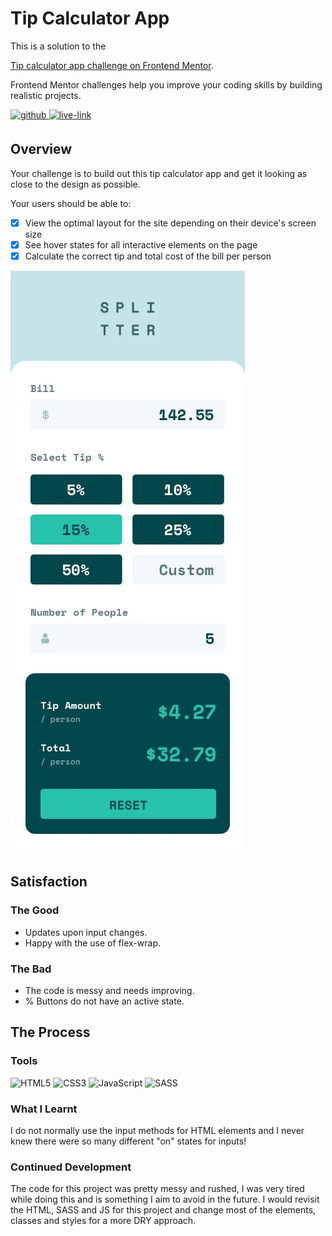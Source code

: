 <!-- USE THIS TEMPLATE FOR FUTURE FRONTEND MENTOR PROJECTS, CLEAN CONSISTENT README'S FOR ALL PROJECTS - PAST SELF. -->

<!-- REPLACE HREFS & PROJECT NAMES -->
<h1>Tip Calculator App</h1>
<p>
  This is a solution to the 
  
  [Tip calculator app challenge on Frontend Mentor](https://www.frontendmentor.io/challenges/tip-calculator-app-ugJNGbJUX).
  
  Frontend Mentor challenges help you improve your coding skills by building realistic projects. 
</p>

<!-- REPLACE HREFS -->
<a href="https://www.frontendmentor.io/challenges/tip-calculator-app-ugJNGbJUX" target="_blank">
  <img src=https://img.shields.io/badge/solution-3e54a3?&style=for-the-badge&logo=frontendmentor&logoColor=white alt=github style="margin-bottom: 5px;" />
</a>
<a href="https://eloquent-saha-c9f0e6.netlify.app/" target="_blank">
  <img src=https://img.shields.io/badge/live%20demo-lightgreen?&style=for-the-badge&logo=html5&logoColor=333 alt=live-link style="margin-bottom: 5px;" />
</a>

<!-- REPLACE TASKS -->
<h2>Overview</h2>
Your challenge is to build out this tip calculator app and get it looking as close to the design as possible.

Your users should be able to:
- [x] View the optimal layout for the site depending on their device's screen size
- [x] See hover states for all interactive elements on the page
- [x] Calculate the correct tip and total cost of the bill per person

<!-- IMAGE MAY NEED REPLACING -->
![](./design/mobile-design.jpg)

<!-- REPLACE LIST ITEMS -->
<h2>Satisfaction</h2>
<h3>The Good</h3>
  <ul>
    <li>Updates upon input changes.</li>
    <li>Happy with the use of flex-wrap.</li>
  </ul>
<h3>The Bad</h3>
  <ul>
    <li>The code is messy and needs improving.</li>
    <li>% Buttons do not have an active state.</li>
  </ul>

<!-- UPDATE ENTIRE SECTION -->
<h2>The Process</h2>
<h3>Tools</h3>
<p>
  <img alt="HTML5" src="https://img.shields.io/badge/-HTML5-red?style=flat-square&logo=html5&logoColor=white" />
  <img alt="CSS3" src="https://img.shields.io/badge/-CSS3-blue?style=flat-square&logo=css3&logoColor=white" />
  <img alt="JavaScript" src="https://img.shields.io/badge/-JavaScript-ffd32b?style=flat-square&logo=JavaScript&logoColor=black" />
  
  <img alt="SASS" src="https://img.shields.io/badge/-SASS-bf4080?style=flat-square&logo=sass&logoColor=white" />
</p>
<h3>What I Learnt</h3>
  <p>
    I do not normally use the input methods for HTML elements and I never knew there were so many different "on" states for inputs!
  </p>
<h3>Continued Development</h3>
  <p>
    The code for this project was pretty messy and rushed, I was very tired while doing this and is something I aim to avoid in the future.
    I would revisit the HTML, SASS and JS for this project and change most of the elements, classes and styles for a more DRY approach.
  </p>
  
<!--  Thank you for taking the time to review my projects!  -->
